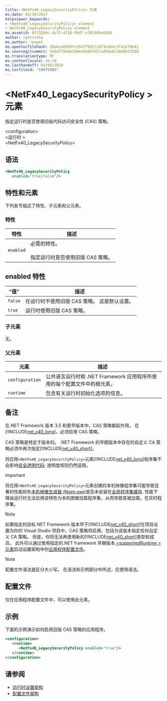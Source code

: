 ```yaml
---
title: <NetFx40_LegacySecurityPolicy> 元素
ms.date: 03/30/2017
helpviewer_keywords:
- <NetFx40_LegacySecurityPolicy> element
- NetFx40_LegacySecurityPolicy element
ms.assetid: 07132b9c-4a72-4710-99d7-e702405e02d4
author: rpetrusha
ms.author: ronpet
ms.openlocfilehash: 20a0ca8560fcd5d7f9d171df3e3b4c3f42e78641
ms.sourcegitcommit: 5b6d778ebb269ee6684fb57ad69a8c28b06235b9
ms.translationtype: MT
ms.contentlocale: zh-CN
ms.lasthandoff: 04/08/2019
ms.locfileid: "59075985"
---
```

# <a name="netfx40legacysecuritypolicy-element"></a>\<NetFx40_LegacySecurityPolicy > 元素
指定运行时是否使用旧版代码访问安全性 (CAS) 策略。  
  
 \<configuration>  
\<运行时 >  
<NetFx40_LegacySecurityPolicy>  
  
## <a name="syntax"></a>语法  
  
```xml  
<NetFx40_LegacySecurityPolicy  
   enabled="true|false"/>  
```  
  
## <a name="attributes-and-elements"></a>特性和元素  
 下列各节描述了特性、子元素和父元素。  
  
### <a name="attributes"></a>特性  
  
|特性|描述|  
|---------------|-----------------|  
|`enabled`|必需的特性。<br /><br /> 指定运行时是否使用旧版 CAS 策略。|  
  
## <a name="enabled-attribute"></a>enabled 特性  
  
|“值”|描述|  
|-----------|-----------------|  
|`false`|在运行时不使用旧版 CAS 策略。 这是默认设置。|  
|`true`|运行时使用旧版 CAS 策略。|  
  
### <a name="child-elements"></a>子元素  
 无。  
  
### <a name="parent-elements"></a>父元素  
  
|元素|描述|  
|-------------|-----------------|  
|`configuration`|公共语言运行时和 .NET Framework 应用程序所使用的每个配置文件中的根元素。|  
|`runtime`|包含有关运行时初始化选项的信息。|  
  
## <a name="remarks"></a>备注  
 在.NET Framework 版本 3.5 和更早版本中，CAS 策略都起作用。 在[!INCLUDE[net_v40_long](../../../../../includes/net-v40-long-md.md)]，必须启用 CAS 策略。  
  
 CAS 策略是特定于版本的。 .NET Framework 的早期版本中存在的自定义 CA 策略必须中再次指定[!INCLUDE[net_v40_short](../../../../../includes/net-v40-short-md.md)]。  
  
 将应用`<NetFx40_LegacySecurityPolicy>`元素[!INCLUDE[net_v40_long](../../../../../includes/net-v40-long-md.md)]程序集不会影响[安全透明代码](../../../../../docs/framework/misc/security-transparent-code.md); 透明度规则仍然适用。  
  
> [!IMPORTANT]
>  将应用`<NetFx40_LegacySecurityPolicy>`元素创建的本机映像程序集可能导致显著的性能损失[本机映像生成器 (Ngen.exe)](../../../../../docs/framework/tools/ngen-exe-native-image-generator.md)是否未安装在[全局程序集缓存](../../../../../docs/framework/app-domains/gac.md). 性能下降由运行时无法应用该特性为本机图像加载程序集，从而导致其被加载，在实时程序集。  
  
> [!NOTE]
>  如果指定的目标.NET Framework 版本早于[!INCLUDE[net_v40_short](../../../../../includes/net-v40-short-md.md)]在项目设置为你的 Visual Studio 项目中，CAS 策略将启用，包括为该版本指定任何自定义 CA 策略。 但是，你将无法再使用新的[!INCLUDE[net_v40_short](../../../../../includes/net-v40-short-md.md)]类型和成员。 此外可以通过使用指定的.NET framework 早期版本[ \<supportedRuntime > 元素](../../../../../docs/framework/configure-apps/file-schema/startup/supportedruntime-element.md)启动设置架构中你[应用程序配置文件](../../../../../docs/framework/configure-apps/index.md)。  
  
> [!NOTE]
>  配置文件语法是区分大小写。 在语法和示例部分中所述，应使用语法。  
  
## <a name="configuration-file"></a>配置文件  
 仅在应用程序配置文件中，可以使用此元素。  
  
## <a name="example"></a>示例  
 下面的示例演示如何启用旧版 CAS 策略的应用程序。  
  
```xml  
<configuration>  
   <runtime>  
      <NetFx40_LegacySecurityPolicy enabled="true"/>  
   </runtime>  
</configuration>  
```  
  
## <a name="see-also"></a>请参阅

- [运行时设置架构](../../../../../docs/framework/configure-apps/file-schema/runtime/index.md)
- [配置文件架构](../../../../../docs/framework/configure-apps/file-schema/index.md)
